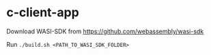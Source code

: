 # c-client-app

Download WASI-SDK from https://github.com/webassembly/wasi-sdk

Run `./build.sh <PATH_TO_WASI_SDK_FOLDER>`
